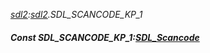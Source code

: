 _[sdl2](../../modules/sdl2/sdl2-module.md):[sdl2](../../modules/sdl2/sdl2-module.md).SDL\_SCANCODE\_KP\_1_
##### Const SDL\_SCANCODE\_KP\_1:[SDL_Scancode](../../modules/sdl2/sdl2-sdl_scancode.md)
